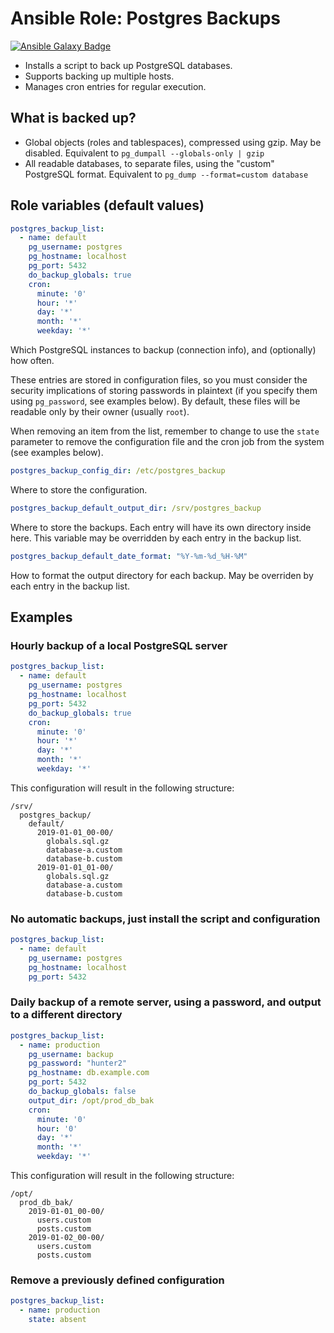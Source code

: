 # Ansible Role: Postgres Backups

[![Ansible Galaxy Badge](https://img.shields.io/ansible/role/41600.svg)](https://galaxy.ansible.com/yurihs/postgres_backup)

- Installs a script to back up PostgreSQL databases.
- Supports backing up multiple hosts.
- Manages cron entries for regular execution.


## What is backed up?

- Global objects (roles and tablespaces), compressed using gzip. May be disabled. Equivalent to `pg_dumpall --globals-only | gzip`
- All readable databases, to separate files, using the "custom" PostgreSQL format. Equivalent to `pg_dump --format=custom database`


## Role variables (default values)

~~~yaml
postgres_backup_list:
  - name: default
    pg_username: postgres
    pg_hostname: localhost
    pg_port: 5432
    do_backup_globals: true
    cron:
      minute: '0'
      hour: '*'
      day: '*'
      month: '*'
      weekday: '*'
~~~

Which PostgreSQL instances to backup (connection info), and (optionally) how
often.

These entries are stored in configuration files, so you must consider the
security implications of storing passwords in plaintext (if you specify them
using `pg_password`, see examples below). By default, these files will be
readable only by their owner (usually `root`).

When removing an item from the list, remember to change to use the `state`
parameter to remove the configuration file and the cron job from the system
(see examples below).

~~~yaml
postgres_backup_config_dir: /etc/postgres_backup
~~~

Where to store the configuration.

~~~yaml
postgres_backup_default_output_dir: /srv/postgres_backup
~~~

Where to store the backups. Each entry will have its own directory inside
here. This variable may be overridden by each entry in the backup list.

~~~yaml
postgres_backup_default_date_format: "%Y-%m-%d_%H-%M"
~~~

How to format the output directory for each backup. May be overriden by each
entry in the backup list.

## Examples

### Hourly backup of a local PostgreSQL server

~~~yaml
postgres_backup_list:
  - name: default
    pg_username: postgres
    pg_hostname: localhost
    pg_port: 5432
    do_backup_globals: true
    cron:
      minute: '0'
      hour: '*'
      day: '*'
      month: '*'
      weekday: '*'
~~~

This configuration will result in the following structure:

~~~
/srv/
  postgres_backup/
    default/
      2019-01-01_00-00/
        globals.sql.gz
        database-a.custom
        database-b.custom
      2019-01-01_01-00/
        globals.sql.gz
        database-a.custom
        database-b.custom
~~~

### No automatic backups, just install the script and configuration

~~~yaml
postgres_backup_list:
  - name: default
    pg_username: postgres
    pg_hostname: localhost
    pg_port: 5432
~~~

### Daily backup of a remote server, using a password, and output to a different directory

~~~yaml
postgres_backup_list:
  - name: production
    pg_username: backup
    pg_password: "hunter2"
    pg_hostname: db.example.com
    pg_port: 5432
    do_backup_globals: false
    output_dir: /opt/prod_db_bak
    cron:
      minute: '0'
      hour: '0'
      day: '*'
      month: '*'
      weekday: '*'
~~~

This configuration will result in the following structure:

~~~
/opt/
  prod_db_bak/
    2019-01-01_00-00/
      users.custom
      posts.custom
    2019-01-02_00-00/
      users.custom
      posts.custom
~~~

### Remove a previously defined configuration

~~~yaml
postgres_backup_list:
  - name: production
    state: absent
~~~
